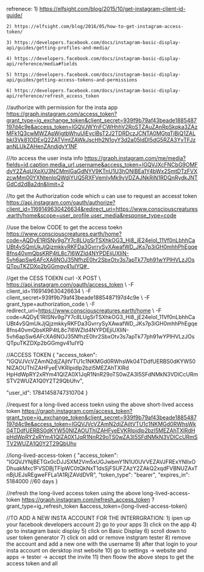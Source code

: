 refrenece:
    1) https://elfsight.com/blog/2015/10/get-instagram-client-id-guide/

    2) https://elfsight.com/blog/2016/05/how-to-get-instagram-access-token/

    3) https://developers.facebook.com/docs/instagram-basic-display-api/guides/getting-profiles-and-media/

    4) https://developers.facebook.com/docs/instagram-basic-display-api/reference/media#fields

    5) https://developers.facebook.com/docs/instagram-basic-display-api/guides/getting-access-tokens-and-permissions

    6) https://developers.facebook.com/docs/instagram-basic-display-api/reference/refresh_access_token


    
//authorize with permission for the insta app
https://graph.instagram.com/access_token?grant_type=ig_exchange_token&client_secret=939f9b79af43beade1885487197d4c9e&access_token=IGQVJWYnFCWHhhV2RoSTZAuZAnRpSkpka3ZAzMFk1Q3cwMWZApWjgtbWhuUlEyclBsT2J2TDRDczJCNTA0MGtqTjBiQ1ZALbkI3Vk81ODExQ2ZATVmtZAWkJscHh2N1oyY3d2a05ldDl5dG5RZA3YyTFJzanNLUkZAHenZAndjdyY1NF



///to access the user insta info
https://graph.instagram.com/me/media?fields=id,caption,media_url,username&access_token=IGQVJXcFNCbG9OMFdvY2ZAqUXpXU3NCMmlGaGdNYV9KTnU1U3hONlBEa1Y4bWx2SmtDTzFVXzcwMm00YXNtenlpQWdiYUQ5RXFVemIyMk9vVDZAJNkRiN1RDQnRydkJNTGdCd2dBa2dn&limit=2


//to get the Authorization code which u can use to request an accesst token
https://api.instagram.com/oauth/authorize?client_id=1169149630426634&redirect_uri=https://www.consciouscreatures.earth/home&scope=user_profile,user_media&response_type=code


//use the below CODE to get the access toekn
https://www.consciouscreatures.earth/home?code=AQDyE1RISNv9g7Y7c8LUgSrTSXhkOG3_Hi8_jE24eIoI_11Vf0nLbhhCaUBt4vSQmUkJjQjzmkkyRKFDa3GvrrySyXAwafWD_JKs7p3iGH0mhhPhEgqe8fns40vmQbsKRP4tL8c7l6WZId4NYPDEjiUXliN-5vh6apSw6AFcXA6NOJ35NfhzE0hr2SbxOtv3s7apTk77ph91wYPlHVLzJOsQTpuTKZDXp2bGGmgv41uIYQ#_



//get the CESS TOEKN
curl -X POST \ https://api.instagram.com/oauth/access_token \ -F client_id=1169149630426634 \ -F client_secret=939f9b79af43beade1885487197d4c9e \ -F grant_type=authorization_code \ -F redirect_uri=https://www.consciouscreatures.earth/home \ -F code=AQDyE1RISNv9g7Y7c8LUgSrTSXhkOG3_Hi8_jE24eIoI_11Vf0nLbhhCaUBt4vSQmUkJjQjzmkkyRKFDa3GvrrySyXAwafWD_JKs7p3iGH0mhhPhEgqe8fns40vmQbsKRP4tL8c7l6WZId4NYPDEjiUXliN-5vh6apSw6AFcXA6NOJ35NfhzE0hr2SbxOtv3s7apTk77ph91wYPlHVLzJOsQTpuTKZDXp2bGGmgv41uIYQ



//ACCESS TOKEN
{
"access_token": 	 	
"IGQVJVcVZAmN2djZAjltVTU1c1NKMGd0RWhsWk04TDdfUERBS0dKYW50NlZAOUThIZAHFyeEVKRlpidlp2bzl5MEZAhTXlRd	HpHdWpRY2xRYm41QlZA0X1JqR1NnR29oTS0wZA3I5SFdNMkN3VDlCcURmSTV2WUZA1Q0Y2T29QbUhv", 

"user_id": 17841458747310704
}


//request for a long-lived access toekn using the above short-lived access token
https://graph.instagram.com/access_token?grant_type=ig_exchange_token&client_secret=939f9b79af43beade1885487197d4c9e&access_token=IGQVJVcVZAmN2djZAjltVTU1c1NKMGd0RWhsWk04TDdfUERBS0dKYW50NlZAOUThIZAHFyeEVKRlpidlp2bzl5MEZAhTXlRdHpHdWpRY2xRYm41QlZA0X1JqR1NnR29oTS0wZA3I5SFdNMkN3VDlCcURmSTV2WUZA1Q0Y2T29QbUhv


//long-lived-access-token
{
  "access_token": "IGQVJYNjBETGx0cDJJSXM2Vm5xUGJwbmY1N1U0UVVEZAVJFRExYNlIxODhuakMxc1FVSDBjTFlpWC0tQkNxT1dsSjFSUFZAzY2ZAkQ2xqdFVBNUZAxTnBjUEJsREgweFFLa1A1RjZAVdDVR",
  "token_type": "bearer",
  "expires_in": 5184000 //60 days
}


//refresh the long-lived access token using the above long-lived-access-token
https://graph.instagram.com/refresh_access_token
  ?grant_type=ig_refresh_token
  &access_token={long-lived-access-token}





  //TO ADD A NEW INSTA ACCOUNT FOR THE INTERRGRATION:
    1) ipen up your facebook developers account
    2) go to your apps
    3) click on the app
    4) go to instagram basic display
    5) click on Basic Display
    6) scroll down to user token generator
    7) click on add or remove instgram tester
    8) remove the account and add a new one with the username
    9) after that login to your insta account on dersktop inst website
    10) go to settings -> website and apps -> tester -> accept the invite
    11) then floow the above steps to get the access token and all